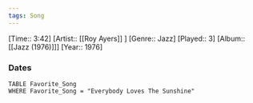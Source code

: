 ```yaml
---
tags: Song  
---
```

[Time:: 3:42]
[Artist:: [[Roy Ayers]] ]
[Genre:: Jazz]
[Played:: 3]
[Album:: [[Jazz (1976)]]]
[Year:: 1976]
### Dates
````dataview
TABLE Favorite_Song
WHERE Favorite_Song = "Everybody Loves The Sunshine"
````
